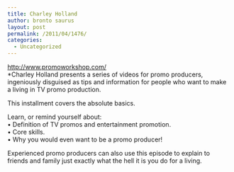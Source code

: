```yaml
---
title: Charley Holland
author: bronto saurus
layout: post
permalink: /2011/04/1476/
categories:
  - Uncategorized
---
```

<http://www.promoworkshop.com/>  
*Charley Holland presents a series of videos for promo producers,  
ingeniously disguised as tips and information for people who want to make a living in TV promo production.</p> 

This installment covers the absolute basics.

Learn, or remind yourself about:  
• Definition of TV promos and entertainment promotion.  
• Core skills.  
• Why you would even want to be a promo producer!

Experienced promo producers can also use this episode to explain to friends and family just exactly what the hell it is you do for a living.</em>